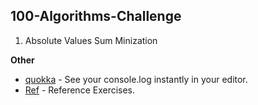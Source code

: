 ## 100-Algorithms-Challenge

  1. Absolute Values Sum Minization



**Other**

- [quokka](https://quokkajs.com/) - See your console.log instantly in your editor.
- [Ref](https://github.com/PizzaPokerGuy/100AlgorithmsChallenge) - Reference Exercises.
